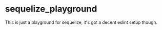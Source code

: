 # sequelize_playground

This is just a playground for sequelize, it's got a decent eslint setup though.
